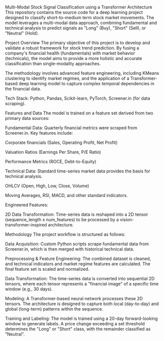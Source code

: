 Multi-Modal Stock Signal Classification using a Transformer Architecture
This repository contains the source code for a deep learning project designed to classify short-to-medium term stock market movements. The model leverages a multi-modal data approach, combining fundamental and technical analysis to predict signals as "Long" (Buy), "Short" (Sell), or "Neutral" (Hold).

Project Overview
The primary objective of this project is to develop and validate a robust framework for stock trend prediction. By fusing a company's financial health (fundamentals) with market behavior (technicals), the model aims to provide a more holistic and accurate classification than single-modality approaches.

The methodology involves advanced feature engineering, including KMeans clustering to identify market regimes, and the application of a Transformer-based deep learning model to capture complex temporal dependencies in the financial data.

Tech Stack: Python, Pandas, Scikit-learn, PyTorch, Screener.in (for data scraping).

Features and Data
The model is trained on a feature set derived from two primary data sources:

Fundamental Data: Quarterly financial metrics were scraped from Screener.in. Key features include:

Corporate financials (Sales, Operating Profit, Net Profit)

Valuation Ratios (Earnings Per Share, P/E Ratio)

Performance Metrics (ROCE, Debt-to-Equity)

Technical Data: Standard time-series market data provides the basis for technical analysis.

OHLCV (Open, High, Low, Close, Volume)

Moving Averages, RSI, MACD, and other standard indicators.

Engineered Features:

2D Data Transformation: Time-series data is reshaped into a 2D tensor (sequence_length x num_features) to be processed by a vision-transformer-inspired architecture.

Methodology
The project workflow is structured as follows:

Data Acquisition: Custom Python scripts scrape fundamental data from Screener.in, which is then merged with historical technical data.

Preprocessing & Feature Engineering: The combined dataset is cleaned, and technical indicators and market regime features are calculated. The final feature set is scaled and normalized.

Data Transformation: The time-series data is converted into sequential 2D tensors, where each tensor represents a "financial image" of a specific time window (e.g., 30 days).

Modeling: A Transformer-based neural network processes these 2D tensors. The architecture is designed to capture both local (day-to-day) and global (long-term) patterns within the sequence.

Training and Labeling: The model is trained using a 20-day forward-looking window to generate labels. A price change exceeding a set threshold determines the "Long" or "Short" class, with the remainder classified as "Neutral".